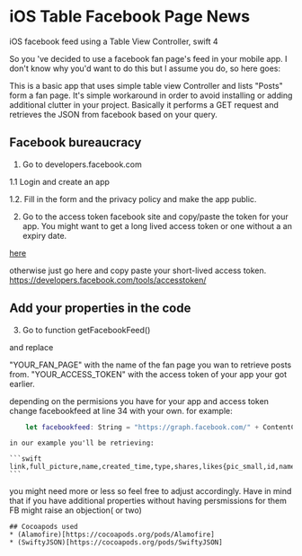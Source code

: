 # iOS Table Facebook Page News 

iOS facebook feed using a Table View Controller, swift 4


So you 've decided to use a facebook fan page's feed in your mobile app.
I don't know why you'd want to do this but I assume you do, so here goes:

This is a basic app that uses simple table view Controller and lists "Posts" form a fan page.
It's simple workaround in order to avoid installing or adding additional clutter in your project.
Basically it performs a GET request and retrieves the JSON from facebook based on your query.

## Facebook bureaucracy 

1. Go to developers.facebook.com

1.1 Login and create an app

1.2. Fill in the form and the privacy policy and make the app public.

2. Go to the access token facebook site and copy/paste the token for your app.
You might want to get a long lived access token or one without a an expiry date.

[here](https://medium.com/@Jenananthan/how-to-create-non-expiry-facebook-page-token-6505c642d0b1)

otherwise just go here and copy paste your short-lived access token.
 https://developers.facebook.com/tools/accesstoken/

## Add your properties in the code
3. Go to function getFacebookFeed()

and replace

"YOUR_FAN_PAGE" with the name of the fan page you wan to retrieve posts from.
"YOUR_ACCESS_TOKEN" with the access token of your app your got earlier.

depending on the permisions you have for your app and access token change facebookfeed at line 34 with your own.
for example:
```swift
    let facebookfeed: String = "https://graph.facebook.com/" + ContentCode + "/feed?fields=link,full_picture,name,created_time,type,shares,likes{pic_small,id,name},source,message,description,icon&access_token=" + AccessToken
```
	
	in our example you'll be retrieving:
	
	```swift link,full_picture,name,created_time,type,shares,likes{pic_small,id,name},source,message,description,icon
	```

you might need more or less so feel free to adjust accordingly. Have in mind that if you have additional properties without having persmissions for them FB might raise an objection( or two)
	
	## Cocoapods used
	* (Alamofire)[https://cocoapods.org/pods/Alamofire]
	* (SwiftyJSON)[https://cocoapods.org/pods/SwiftyJSON]
	
	
